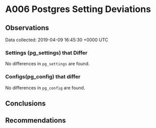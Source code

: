 # A006 Postgres Setting Deviations #

## Observations ##
Data collected: 2019-04-09 16:45:30 +0000 UTC  

### Settings (pg_settings) that Differ ###

No differences in `pg_settings` are found.

### Configs(pg_config) that differ ###

No differences in `pg_config` are found.



## Conclusions ##


## Recommendations ##

